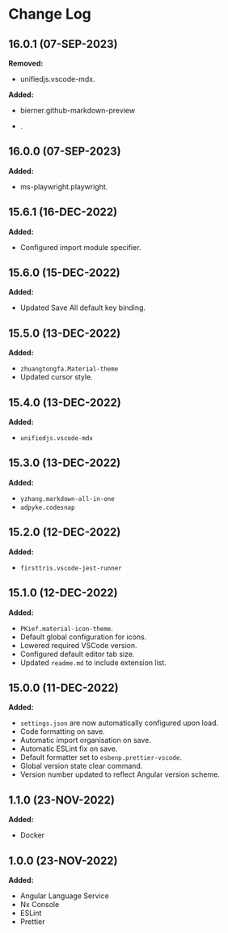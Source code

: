 # Change Log

## 16.0.1 (07-SEP-2023)

**Removed:**

- unifiedjs.vscode-mdx.

**Added:**

- bierner.github-markdown-preview

- .

## 16.0.0 (07-SEP-2023)

**Added:**

- ms-playwright.playwright.

## 15.6.1 (16-DEC-2022)

**Added:**

- Configured import module specifier.

## 15.6.0 (15-DEC-2022)

**Added:**

- Updated Save All default key binding.

## 15.5.0 (13-DEC-2022)

**Added:**

- `zhuangtongfa.Material-theme`
- Updated cursor style.

## 15.4.0 (13-DEC-2022)

**Added:**

- `unifiedjs.vscode-mdx`

## 15.3.0 (13-DEC-2022)

**Added:**

- `yzhang.markdown-all-in-one`
- `adpyke.codesnap`

## 15.2.0 (12-DEC-2022)

**Added:**

- `firsttris.vscode-jest-runner`

## 15.1.0 (12-DEC-2022)

**Added:**

- `PKief.material-icon-theme`.
- Default global configuration for icons.
- Lowered required VSCode version.
- Configured default editor tab size.
- Updated `readme.md` to include extension list.

## 15.0.0 (11-DEC-2022)

**Added:**

- `settings.json` are now automatically configured upon load.
- Code formatting on save.
- Automatic import organisation on save.
- Automatic ESLint fix on save.
- Default formatter set to `esbenp.prettier-vscode`.
- Global version state clear command.
- Version number updated to reflect Angular version scheme.

## 1.1.0 (23-NOV-2022)

**Added:**

- Docker

## 1.0.0 (23-NOV-2022)

**Added:**

- Angular Language Service
- Nx Console
- ESLint
- Prettier
